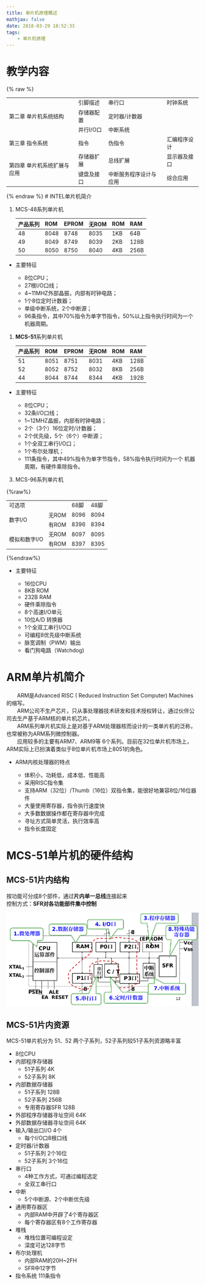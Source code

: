 ```yaml
---
title: 单片机原理概述
mathjax: false
date: 2018-03-29 18:52:33
tags:
    - 单片机原理
---
```


# 教学内容  
{% raw %}
<table>
    <tr><td rowspan=4>第二章   单片机系统结构</td></tr>
    <tr><td>引脚描述 </td><td>  串行口</td><td>  时钟系统</td></tr>
    <tr><td>存储器配置   </td><td colspan=2> 定时器/计数器</td></tr>
    <tr><td>并行I/O口</td><td colspan=2>中断系统</td></tr>
    <tr><td rowspan=2>第三章  指令系统</td></tr>
    <tr><td>指令</td><td>   伪指令</td><td> 汇编程序设计</td></tr>
    <tr><td rowspan=3>第四章  单片机系统扩展与应用</td></tr>
    <tr><td>存储器扩展   </td><td>总线扩展</td><td>      显示器及接口</td></tr>
    <tr><td>键盘及接口   </td><td>中断服务程序设计与应用   </td><td> 综合应用</td></tr>
</table>
{% endraw %}
# INTEL单片机简介  

1. MCS-48系列单片机 

    | 产品系列 | ROM | EPROM | 无ROM | ROM | RAM |  
    | --- | --- | --- | --- | --- | --- |  
    | 48 | 8048 | 8748 | 8035 | 1KB | 64B |  
    | 49 | 8049 | 8749 | 8039 | 2KB | 128B |  
    | 50 | 8050 | 8750 | 8040 | 4KB | 256B |  

- 主要特征　　

    - 8位CPU；
    - 27根I/O口线； 
    - 4~11MHZ外部晶振，内部有时钟电路；
    - 1个8位定时计数器；
    - 单级中断系统，2个中断源；
    - 96条指令，其中70%指令为单字节指令，50%以上指令执行时间为一个机器周期。  

1. **MCS-51**系列单片机 

    | 产品系列 | ROM | EPROM | 无ROM | ROM | RAM | 
    | - | - | - | - | - | - |
    | 51 | 8051 | 8751 | 8031 | 4KB | 128B |
    | 52 | 8052 | 8752 | 8032 | 8KB | 256B |
    | 44 | 8044 | 8744 | 8344 | 4KB | 192B |

- 主要特征　　

    - 8位CPU；
    - 32条I/O口线；
    - 1~12MHZ晶振，内部有时钟电路；
    - 2个（3个）16位定时/计数器；
    - 2个优先级，5个（6个）中断源；
    - 1个全双工串行I/O口；
    - 1个布尔处理机；
    - 111条指令，其中49%指令为单字节指令，58%指令执行时间为一个 机器周期，有硬件乘除指令。  

3. MCS-96系列单片机  

{%raw%}
<table>
   <tr><td colspan=2>可选项</td><td>68脚</td><td>48脚</td></tr>
   <tr><td rowspan=2>数字I/O</td><td>无ROM</td><td>8096</td><td>8094</td></tr>
   <tr><td>有ROM</td><td>8396</td><td>8394</td></tr>
   <tr><td rowspan=2>模拟和数字I/O</td><td>无ROM</td><td>8097</td><td>8095</td></tr>
   <tr><td>有ROM</td><td>8397</td><td>8395</td></tr>
</table>  
{%endraw%}  

- 主要特征  

    - 16位CPU
    - 8KB ROM
    - 232B RAM
    - 硬件乘除指令
    - 8个高速I/O单元
    - 10位A/D 转换器
    - 1个全双工串行I/O口
    - 可编程8优先级中断系统
    - 脉宽调制（PWM）输出
    - 看门狗电路（Watchdog)

# ARM单片机简介  
  
&emsp;&emsp;ARM是Advanced RISC ( Reduced Instruction Set Computer) Machines 的缩写。  
　　ARM公司不生产芯片，只从事处理器技术研发和技术授权转让，通过伙伴公司去生产基于ARM核的单片机芯片。  
　　ARM系列单片机实际上是对基于ARM处理器核而设计的一类单片机的泛称，也常被称为ARM系列微控制器。  
　　应用较多的主要有ARM7、ARM9等 6个系列。目前在32位单片机市场上，ARM实际上已扮演着类似于8位单片机市场上8051的角色。  

- ARM内核处理器的特点  

    - 体积小，功耗低，成本低、性能高  
    - 采用RISC指令集  
    - 支持ARM（32位）/Thumb（16位）双指令集，能很好地兼容8位/16位器件  
    - 大量使用寄存器，指令执行速度快   
    - 大多数数据操作都在寄存器中完成  
    - 寻址方式简单灵活，执行效率高  
    - 指令长度固定  


# MCS-51单片机的硬件结构  

## MCS-51片内结构  

按功能可分成8个部件，通过**片内单一总线**连接起来  
控制方式：**SFR对各功能部件集中控制**

![单片机内部结构](https://github.com/avvount/Picture-Bed/raw/master/%E5%8D%95%E7%89%87%E6%9C%BA%E7%89%87%E5%86%85%E7%BB%93%E6%9E%84.png)  

## MCS-51片内资源  
MCS-51单片机分为 51、52  两个子系列，52子系列较51子系列资源略丰富

- 8位CPU
- 内部程序存储器
    - 51子系列    4K
    - 52子系列    8K
- 内部数据存储器
    - 51子系列    128B
    - 52子系列    256B
    - 专用寄存器SFR    128B
- 外部程序存储器寻址空间   64K
- 外部数据存储器寻址空间   64K
- 输入/输出口I/O    4个
    - 每个I/O口8根口线
- 定时器/计数器
    - 51子系列    2个16位
    - 52子系列    3个16位
- 串行口
    - 4种工作方式，可通过编程选定
    - 全双工串行口
- 中断
    - 5个中断源、2个中断优先级 
- 通用寄存器区
    - 内部RAM中开辟了4个寄存器区
    - 每个寄存器区有8个工作寄存器
- 堆栈
    - 堆栈位置可编程设定
    - 深度可达128字节
- 布尔处理机
    - 内部RAM的20H~2FH
    - SFR中12字节
- 指令系统     111条指令


  

